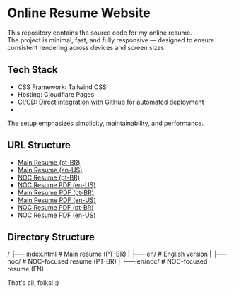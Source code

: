 
# Online Resume Website
This repository contains the source code for my online resume.  
The project is minimal, fast, and fully responsive — designed to ensure consistent rendering across devices and screen sizes.

## Tech Stack
- CSS Framework: Tailwind CSS  
- Hosting: Cloudflare Pages  
- CI/CD: Direct integration with GitHub for automated deployment
- 
The setup emphasizes simplicity, maintainability, and performance.

## URL Structure
- [Main Resume (pt-BR)](https://cv-renan.pages.dev/)
- [Main Resume (en-US)](https://cv-renan.pages.dev/en) 
- [NOC Resume (pt-BR)](https://cv-renan.pages.dev/noc) 
- [NOC Resume PDF (en-US)](https://cv-renan.pages.dev/en/noc) 
- [Main Resume PDF (pt-BR)](https://cv-renan.pages.dev/curriculo.pdf)  
- [Main Resume PDF (en-US)](https://cv-renan.pages.dev/en/resume.pdf)  
- [NOC Resume PDF (pt-BR)](https://cv-renan.pages.dev/noc/curriculo.pdf)  
- [NOC Resume PDF (en-US)](https://cv-renan.pages.dev/en/noc/resume.pdf)

## Directory Structure
/
├── index.html # Main resume (PT-BR)
|
├── en/ # English version
|
├── noc/ # NOC-focused resume (PT-BR)
|
└── en/noc/ # NOC-focused resume (EN)



That's all, folks! :)
